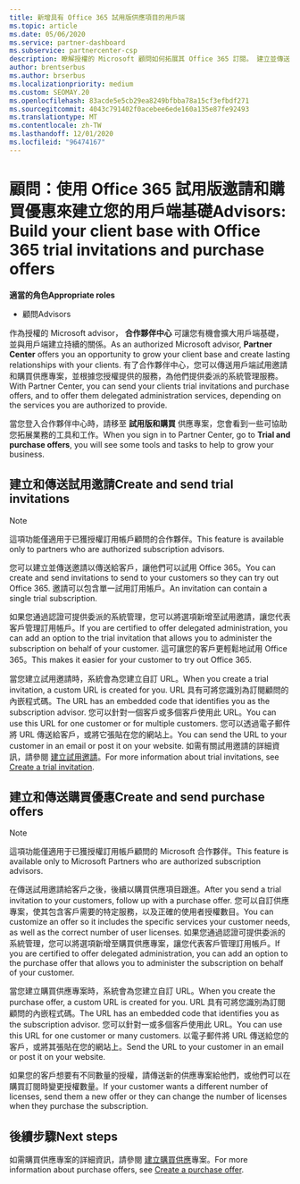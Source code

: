 ```yaml
---
title: 新增具有 Office 365 試用版供應項目的用戶端
ms.topic: article
ms.date: 05/06/2020
ms.service: partner-dashboard
ms.subservice: partnercenter-csp
description: 瞭解授權的 Microsoft 顧問如何拓展其 Office 365 訂閱。 建立並傳送 Office 365 試用邀請和購買供應專案給用戶端。
author: brentserbus
ms.author: brserbus
ms.localizationpriority: medium
ms.custom: SEOMAY.20
ms.openlocfilehash: 83acde5e5cb29ea8249bfbba78a15cf3efbdf271
ms.sourcegitcommit: 4043c791402f0acebee6ede160a135e87fe92493
ms.translationtype: MT
ms.contentlocale: zh-TW
ms.lasthandoff: 12/01/2020
ms.locfileid: "96474167"
---
```

# <a name="advisors-build-your-client-base-with-office-365-trial-invitations-and-purchase-offers"></a><span data-ttu-id="ef4eb-104">顧問：使用 Office 365 試用版邀請和購買優惠來建立您的用戶端基礎</span><span class="sxs-lookup"><span data-stu-id="ef4eb-104">Advisors: Build your client base with Office 365 trial invitations and purchase offers</span></span>


<span data-ttu-id="ef4eb-105">**適當的角色**</span><span class="sxs-lookup"><span data-stu-id="ef4eb-105">**Appropriate roles**</span></span>

- <span data-ttu-id="ef4eb-106">顧問</span><span class="sxs-lookup"><span data-stu-id="ef4eb-106">Advisors</span></span>


<span data-ttu-id="ef4eb-107">作為授權的 Microsoft advisor， **合作夥伴中心** 可讓您有機會擴大用戶端基礎，並與用戶端建立持續的關係。</span><span class="sxs-lookup"><span data-stu-id="ef4eb-107">As an authorized Microsoft advisor, **Partner Center** offers you an opportunity to grow your client base and create lasting relationships with your clients.</span></span> <span data-ttu-id="ef4eb-108">有了合作夥伴中心，您可以傳送用戶端試用邀請和購買供應專案，並根據您授權提供的服務，為他們提供委派的系統管理服務。</span><span class="sxs-lookup"><span data-stu-id="ef4eb-108">With Partner Center, you can send your clients trial invitations and purchase offers, and to offer them delegated administration services, depending on the services you are authorized to provide.</span></span>

<span data-ttu-id="ef4eb-109">當您登入合作夥伴中心時，請移至 **試用版和購買** 供應專案，您會看到一些可協助您拓展業務的工具和工作。</span><span class="sxs-lookup"><span data-stu-id="ef4eb-109">When you sign in to Partner Center, go to **Trial and purchase offers**, you will see some tools and tasks to help to grow your business.</span></span>

## <a name="create-and-send-trial-invitations"></a><span data-ttu-id="ef4eb-110">建立和傳送試用邀請</span><span class="sxs-lookup"><span data-stu-id="ef4eb-110">Create and send trial invitations</span></span>

> [!NOTE]
> <span data-ttu-id="ef4eb-111">這項功能僅適用于已獲授權訂用帳戶顧問的合作夥伴。</span><span class="sxs-lookup"><span data-stu-id="ef4eb-111">This feature is available only to partners who are authorized subscription advisors.</span></span>

<span data-ttu-id="ef4eb-112">您可以建立並傳送邀請以傳送給客戶，讓他們可以試用 Office 365。</span><span class="sxs-lookup"><span data-stu-id="ef4eb-112">You can create and send invitations to send to your customers so they can try out Office 365.</span></span> <span data-ttu-id="ef4eb-113">邀請可以包含單一試用訂用帳戶。</span><span class="sxs-lookup"><span data-stu-id="ef4eb-113">An invitation can contain a single trial subscription.</span></span>

<span data-ttu-id="ef4eb-114">如果您通過認證可提供委派的系統管理，您可以將選項新增至試用邀請，讓您代表客戶管理訂用帳戶。</span><span class="sxs-lookup"><span data-stu-id="ef4eb-114">If you are certified to offer delegated administration, you can add an option to the trial invitation that allows you to administer the subscription on behalf of your customer.</span></span> <span data-ttu-id="ef4eb-115">這可讓您的客戶更輕鬆地試用 Office 365。</span><span class="sxs-lookup"><span data-stu-id="ef4eb-115">This makes it easier for your customer to try out Office 365.</span></span>

<span data-ttu-id="ef4eb-116">當您建立試用邀請時，系統會為您建立自訂 URL。</span><span class="sxs-lookup"><span data-stu-id="ef4eb-116">When you create a trial invitation, a custom URL is created for you.</span></span> <span data-ttu-id="ef4eb-117">URL 具有可將您識別為訂閱顧問的內嵌程式碼。</span><span class="sxs-lookup"><span data-stu-id="ef4eb-117">The URL has an embedded code that identifies you as the subscription advisor.</span></span> <span data-ttu-id="ef4eb-118">您可以針對一個客戶或多個客戶使用此 URL。</span><span class="sxs-lookup"><span data-stu-id="ef4eb-118">You can use this URL for one customer or for multiple customers.</span></span> <span data-ttu-id="ef4eb-119">您可以透過電子郵件將 URL 傳送給客戶，或將它張貼在您的網站上。</span><span class="sxs-lookup"><span data-stu-id="ef4eb-119">You can send the URL to your customer in an email or post it on your website.</span></span>
<span data-ttu-id="ef4eb-120">如需有關試用邀請的詳細資訊，請參閱 [建立試用邀請](advisors-create-a-trial-invitation.md)。</span><span class="sxs-lookup"><span data-stu-id="ef4eb-120">For more information about trial invitations, see [Create a trial invitation](advisors-create-a-trial-invitation.md).</span></span>

## <a name="create-and-send-purchase-offers"></a><span data-ttu-id="ef4eb-121">建立和傳送購買優惠</span><span class="sxs-lookup"><span data-stu-id="ef4eb-121">Create and send purchase offers</span></span>

> [!NOTE]
> <span data-ttu-id="ef4eb-122">這項功能僅適用于已獲授權訂用帳戶顧問的 Microsoft 合作夥伴。</span><span class="sxs-lookup"><span data-stu-id="ef4eb-122">This feature is available only to Microsoft Partners who are authorized subscription advisors.</span></span>

<span data-ttu-id="ef4eb-123">在傳送試用邀請給客戶之後，後續以購買供應項目跟進。</span><span class="sxs-lookup"><span data-stu-id="ef4eb-123">After you send a trial invitation to your customers, follow up with a purchase offer.</span></span> <span data-ttu-id="ef4eb-124">您可以自訂供應專案，使其包含客戶需要的特定服務，以及正確的使用者授權數目。</span><span class="sxs-lookup"><span data-stu-id="ef4eb-124">You can customize an offer so it includes the specific services your customer needs, as well as the correct number of user licenses.</span></span> <span data-ttu-id="ef4eb-125">如果您通過認證可提供委派的系統管理，您可以將選項新增至購買供應專案，讓您代表客戶管理訂用帳戶。</span><span class="sxs-lookup"><span data-stu-id="ef4eb-125">If you are certified to offer delegated administration, you can add an option to the purchase offer that allows you to administer the subscription on behalf of your customer.</span></span>

<span data-ttu-id="ef4eb-126">當您建立購買供應專案時，系統會為您建立自訂 URL。</span><span class="sxs-lookup"><span data-stu-id="ef4eb-126">When you create the purchase offer, a custom URL is created for you.</span></span> <span data-ttu-id="ef4eb-127">URL 具有可將您識別為訂閱顧問的內嵌程式碼。</span><span class="sxs-lookup"><span data-stu-id="ef4eb-127">The URL has an embedded code that identifies you as the subscription advisor.</span></span> <span data-ttu-id="ef4eb-128">您可以針對一或多個客戶使用此 URL。</span><span class="sxs-lookup"><span data-stu-id="ef4eb-128">You can use this URL for one customer or many customers.</span></span> <span data-ttu-id="ef4eb-129">以電子郵件將 URL 傳送給您的客戶，或將其張貼在您的網站上。</span><span class="sxs-lookup"><span data-stu-id="ef4eb-129">Send the URL to your customer in an email or post it on your website.</span></span>

<span data-ttu-id="ef4eb-130">如果您的客戶想要有不同數量的授權，請傳送新的供應專案給他們，或他們可以在購買訂閱時變更授權數量。</span><span class="sxs-lookup"><span data-stu-id="ef4eb-130">If your customer wants a different number of licenses, send them a new offer or they can change the number of licenses when they purchase the subscription.</span></span>

## <a name="next-steps"></a><span data-ttu-id="ef4eb-131">後續步驟</span><span class="sxs-lookup"><span data-stu-id="ef4eb-131">Next steps</span></span>

<span data-ttu-id="ef4eb-132">如需購買供應專案的詳細資訊，請參閱 [建立購買供應](advisor-create-a-purchase-offer.md)專案。</span><span class="sxs-lookup"><span data-stu-id="ef4eb-132">For more information about purchase offers, see [Create a purchase offer](advisor-create-a-purchase-offer.md).</span></span>
